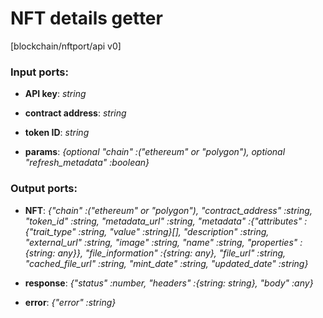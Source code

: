 # NFT details getter

[blockchain/nftport/api v0]

### Input ports:

* __API key__: _string_



* __contract address__: _string_



* __token ID__: _string_



* __params__: _{optional "chain" :("ethereum" or "polygon"), optional "refresh_metadata" :boolean}_



### Output ports:

* __NFT__: _{"chain" :("ethereum" or "polygon"), "contract_address" :string, "token_id" :string, "metadata_url" :string, "metadata" :{"attributes" :{"trait_type" :string, "value" :string}[], "description" :string, "external_url" :string, "image" :string, "name" :string, "properties" :{string: any}}, "file_information" :{string: any}, "file_url" :string, "cached_file_url" :string, "mint_date" :string, "updated_date" :string}_



* __response__: _{"status" :number, "headers" :{string: string}, "body" :any}_



* __error__: _{"error" :string}_



